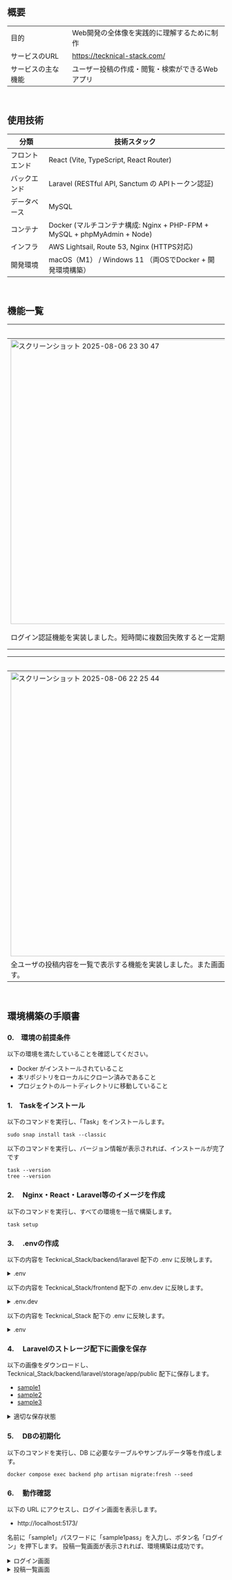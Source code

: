 
## 概要

<table>
  <tr>
    <td>目的</td>
    <td>Web開発の全体像を実践的に理解するために制作</td>
  </tr>
  <tr>
    <td>サービスのURL</td>
    <td><a href="https://tecknical-stack.com/">https://tecknical-stack.com/</a></td>
  </tr>
  <tr>
    <td>サービスの主な機能</td>
    <td>ユーザー投稿の作成・閲覧・検索ができるWebアプリ</td>
  </tr>
</table>

<br>

## 使用技術

| 分類 | 技術スタック |
|-|-|
| フロントエンド | React (Vite, TypeScript, React Router) |
| バックエンド | Laravel (RESTful API, Sanctum の APIトークン認証) |
| データベース | MySQL |
| コンテナ | Docker (マルチコンテナ構成: Nginx + PHP-FPM + MySQL + phpMyAdmin + Node) |
| インフラ | AWS Lightsail, Route 53, Nginx (HTTPS対応) |
| 開発環境 | macOS（M1） / Windows 11 （両OSでDocker + 開発環境構築） |

<br>

## 機能一覧

|ログイン画面|新規登録画面|
|-----------------------------------------------------|-|
| <img width="1280" height="658" alt="スクリーンショット 2025-08-06 23 30 47" src="https://github.com/user-attachments/assets/bca59faa-a865-4101-83b9-f6296df0ae91" /> | <img width="1280" height="658" alt="スクリーンショット 2025-08-06 22 21 19" src="https://github.com/user-attachments/assets/d0ad8b36-4808-4168-93fb-5deb7a3aa3a2" />  |
|ログイン認証機能を実装しました。短時間に複数回失敗すると一定期間ログインができなくなります。　　　　　　　|アカウント登録機能を実装しました。登録処理を行いたくない場合、ログイン画面で「名前: sample1, パスワード: sample1pass」を入力するとログインできるように設定されています。|


|投稿一覧画面|検索画面|
|-|-|
| <img width="1280" height="658" alt="スクリーンショット 2025-08-06 22 25 44" src="https://github.com/user-attachments/assets/791b82fc-0c60-4c80-b783-30240e3540a2" /> | <img width="1280" height="658" alt="スクリーンショット 2025-08-06 22 27 02" src="https://github.com/user-attachments/assets/74a59c2f-5cd2-46eb-bf4a-ca7abd3ae8cb" /> |
|全ユーザの投稿内容を一覧で表示する機能を実装しました。また画面上部からテキストと画像を投稿できる機能も実装しました。ユーザ自身が投稿したものは編集・削除が可能です。|検索キーワードにヒットした投稿内容を表示する機能を実装しました。こちらでもユーザ自身が投稿したものは編集・削除が可能です。　　|





<br>

## 環境構築の手順書

### 0.　環境の前提条件

以下の環境を満たしていることを確認してください。

- Docker がインストールされていること
- 本リポジトリをローカルにクローン済みであること
- プロジェクトのルートディレクトリに移動していること

### 1.　Taskをインストール

以下のコマンドを実行し、「Task」をインストールします。<br>

```
sudo snap install task --classic
```

以下のコマンドを実行し、バージョン情報が表示されれば、インストールが完了です<br>

```
task --version
tree --version
```


### 2. 　Nginx・React・Laravel等のイメージを作成

以下のコマンドを実行し、すべての環境を一括で構築します。

```
task setup
```


### 3.　 .envの作成

以下の内容を Tecknical_Stack/backend/laravel 配下の .env に反映します。

<details>
<summary>.env</summary>

```dotenv
# アプリケーション基本設定
APP_NAME=Laravel
APP_ENV=local
APP_KEY=base64:cgO0y7cyTt+eTp1LgXu8M5HHVZyTY0GY7OIUYK13C7g=
APP_DEBUG=true
APP_URL=http://localhost

# アプリの言語設定
APP_LOCALE=en
APP_FALLBACK_LOCALE=en
APP_FAKER_LOCALE=en_US

# メンテナンスモード関連
APP_MAINTENANCE_DRIVER=file

# ハッシュ設定
BCRYPT_ROUNDS=12

# ログ設定
LOG_CHANNEL=stack
LOG_STACK=single
LOG_DEPRECATIONS_CHANNEL=null
LOG_LEVEL=debug

# データベース接続設定
DB_CONNECTION=mysql
DB_HOST=db
DB_PORT=3306
DB_DATABASE=laravel
DB_USERNAME=laravel
DB_PASSWORD=secret

# セッション管理設定
SESSION_DRIVER=file
SESSION_LIFETIME=120
SESSION_ENCRYPT=false
SESSION_PATH=/
SESSION_DOMAIN=null

# ファイル保存先の設定
FILESYSTEM_DISK=local

# キャッシュの保存先を設定
CACHE_STORE=file

# Redis設定
REDIS_CLIENT=phpredis
REDIS_HOST=127.0.0.1
REDIS_PASSWORD=null
REDIS_PORT=6379

# メール送信設定（MailpitやSMTPなど）
MAIL_MAILER=log
MAIL_SCHEME=null
MAIL_HOST=127.0.0.1
MAIL_PORT=2525
MAIL_USERNAME=null
MAIL_PASSWORD=null
MAIL_FROM_ADDRESS="hello@example.com"
MAIL_FROM_NAME="${APP_NAME}"

# AWS設定（S3を使う場合）
AWS_ACCESS_KEY_ID=
AWS_SECRET_ACCESS_KEY=
AWS_DEFAULT_REGION=us-east-1
AWS_BUCKET=
AWS_USE_PATH_STYLE_ENDPOINT=false

# Viteフロントエンド用設定（JS側でAPP_NAMEを使いたい場合
VITE_APP_NAME="${APP_NAME}"
```

</details>



以下の内容を Tecknical_Stack/frontend 配下の .env.dev に反映します。

<details>
<summary>.env.dev</summary>

```dotenv
VITE_API_BASE_URL=https://localhost:443
```

</details>

以下の内容を Tecknical_Stack 配下の .env に反映します。

<details>
<summary>.env</summary>

```dotenv
APP_ENV=development

# mysql
MYSQL_ROOT_PASSWORD=root
MYSQL_DATABASE=laravel_dev
MYSQL_USER=laravel
MYSQL_PASSWORD=secret
```
</details>

### 4. 　Laravelのストレージ配下に画像を保存

以下の画像をダウンロードし、Tecknical_Stack/backend/laravel/storage/app/public 配下に保存します。

- [sample1](https://github.com/user-attachments/assets/bd8aca01-200e-4d33-a4a1-9609e6e92563)
- [sample2](https://github.com/user-attachments/assets/426ceea9-6d32-4d82-972d-9f625abd5e38)
- [sample3](https://github.com/user-attachments/assets/bbca3003-6aec-4019-9b86-aabfb2b88da8)

<details>
<summary>適切な保存状態</summary>
<img width="311" height="413" alt="画像の表示に失敗しました。" src="https://github.com/user-attachments/assets/6ce58cda-0bc0-4cc2-94e6-5055f94120c3" />
</details>


### 5.　 DBの初期化

以下のコマンドを実行し、DB に必要なテーブルやサンプルデータ等を作成します。

```
docker compose exec backend php artisan migrate:fresh --seed
```


### 6. 　動作確認

以下の URL にアクセスし、ログイン画面を表示します。

- http://localhost:5173/

名前に「sample1」パスワードに「sample1pass」を入力し、ボタン名「ログイン」を押下します。
投稿一覧画面が表示されれば、環境構築は成功です。

<details>
<summary>ログイン画面</summary>
<img width="1919" height="824" alt="画像の表示に失敗しました。" src="https://github.com/user-attachments/assets/42870286-e9be-4aa8-95d3-a49dc6a5c66a" />
</details>

<details>
<summary>投稿一覧画面</summary>
<img width="1914" height="2472" alt="画像の表示に失敗しました。" src="https://github.com/user-attachments/assets/3253110a-6f42-49bf-aace-51eddaa110ff" />
</details>
